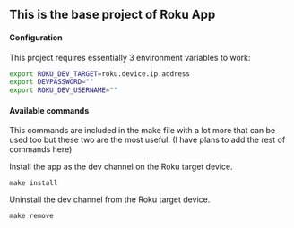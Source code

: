 ## This is the base project of Roku App

#### Configuration

This project requires essentially 3 environment variables to work:

```bash
export ROKU_DEV_TARGET=roku.device.ip.address
export DEVPASSWORD=""
export ROKU_DEV_USERNAME=""
```

#### Available commands

This commands are included in the make file with a lot more that can be used too but these two are the most useful. (I have plans to add the rest of commands here)

Install the app as the dev channel on the Roku target device.

```
make install
```

Uninstall the dev channel from the Roku target device.

```
make remove
```